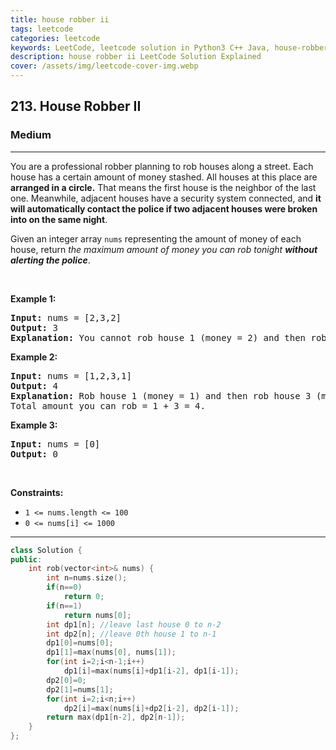 ```yaml
---
title: house robber ii
tags: leetcode
categories: leetcode
keywords: LeetCode, leetcode solution in Python3 C++ Java, house-robber-ii solution
description: house robber ii LeetCode Solution Explained
cover: /assets/img/leetcode-cover-img.webp
---
```





<h2>213. House Robber II</h2><h3>Medium</h3><hr><div><p>You are a professional robber planning to rob houses along a street. Each house has a certain amount of money stashed. All houses at this place are <strong>arranged in a circle.</strong> That means the first house is the neighbor of the last one. Meanwhile, adjacent houses have a security system connected, and&nbsp;<b>it will automatically contact the police if two adjacent houses were broken into on the same night</b>.</p>

<p>Given an integer array <code>nums</code> representing the amount of money of each house, return <em>the maximum amount of money you can rob tonight <strong>without alerting the police</strong></em>.</p>

<p>&nbsp;</p>
<p><strong>Example 1:</strong></p>

<pre><strong>Input:</strong> nums = [2,3,2]
<strong>Output:</strong> 3
<strong>Explanation:</strong> You cannot rob house 1 (money = 2) and then rob house 3 (money = 2), because they are adjacent houses.
</pre>

<p><strong>Example 2:</strong></p>

<pre><strong>Input:</strong> nums = [1,2,3,1]
<strong>Output:</strong> 4
<strong>Explanation:</strong> Rob house 1 (money = 1) and then rob house 3 (money = 3).
Total amount you can rob = 1 + 3 = 4.
</pre>

<p><strong>Example 3:</strong></p>

<pre><strong>Input:</strong> nums = [0]
<strong>Output:</strong> 0
</pre>

<p>&nbsp;</p>
<p><strong>Constraints:</strong></p>

<ul>
	<li><code>1 &lt;= nums.length &lt;= 100</code></li>
	<li><code>0 &lt;= nums[i] &lt;= 1000</code></li>
</ul>
</div>

---




```cpp
class Solution {
public:
    int rob(vector<int>& nums) {
        int n=nums.size();
        if(n==0)
            return 0;
        if(n==1)
            return nums[0];
        int dp1[n]; //leave last house 0 to n-2
        int dp2[n]; //leave 0th house 1 to n-1
        dp1[0]=nums[0];
        dp1[1]=max(nums[0], nums[1]);
        for(int i=2;i<n-1;i++)
            dp1[i]=max(nums[i]+dp1[i-2], dp1[i-1]);
        dp2[0]=0;
        dp2[1]=nums[1];
        for(int i=2;i<n;i++)
            dp2[i]=max(nums[i]+dp2[i-2], dp2[i-1]);
        return max(dp1[n-2], dp2[n-1]);
    } 
};
```
